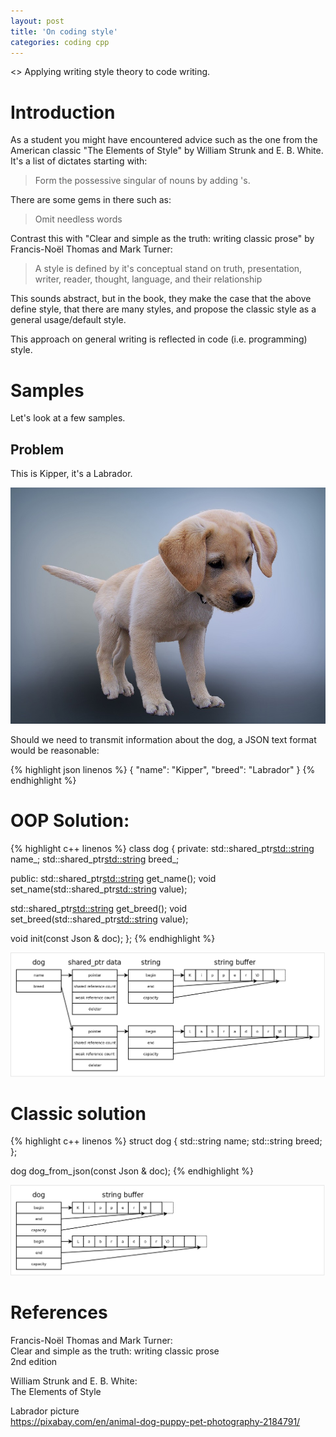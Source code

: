 ```yaml
---
layout: post
title: 'On coding style'
categories: coding cpp
---
```


<<WORK IN PROGRESS>> Applying writing style theory to code writing.

# Introduction

As a student you might have encountered advice such as the one from the
American classic "The Elements of Style" by William Strunk and E. B. White.
It's a list of dictates starting with:
> Form the possessive singular of nouns by adding 's.

There are some gems in there such as:
> Omit needless words

Contrast this with "Clear and simple as the truth: writing classic prose" by
Francis-Noël Thomas and Mark Turner:
> A style is defined by it's conceptual stand on truth, presentation, writer,
> reader, thought, language, and their relationship 

This sounds abstract, but in the book, they make the case that the above define
style, that there are many styles, and propose the classic style as a general
usage/default style.

This approach on general writing is reflected in code (i.e. programming) style.

# Samples

Let's look at a few samples.

## Problem

This is Kipper, it's a Labrador.

![Image](/assets/2018-01-29-reflection/labrador.jpg)

Should we need to transmit information about the dog, a JSON text format would
be reasonable:

{% highlight json linenos %}
{
  "name": "Kipper",
  "breed": "Labrador"
}
{% endhighlight %}

# OOP Solution:

{% highlight c++ linenos %}
class dog
{
private:
  std::shared_ptr<std::string> name_;
  std::shared_ptr<std::string> breed_;

public:
  std::shared_ptr<std::string> get_name();
  void set_name(std::shared_ptr<std::string> value);

  std::shared_ptr<std::string> get_breed();
  void set_breed(std::shared_ptr<std::string> value);

  void init(const Json & doc);
};
{% endhighlight %}

![Image](/assets/2018-07-06-on-coding-style/01-oop-layout.png)

# Classic solution

{% highlight c++ linenos %}
struct dog
{
  std::string name;
  std::string breed;
};

dog dog_from_json(const Json & doc);
{% endhighlight %}

![Image](/assets/2018-07-06-on-coding-style/02-classic-layout.png)

# References

Francis-Noël Thomas and Mark Turner:<br/>
Clear and simple as the truth: writing classic prose<br/>
2nd edition

William Strunk and E. B. White:<br/>
The Elements of Style

Labrador picture<br/>
https://pixabay.com/en/animal-dog-puppy-pet-photography-2184791/

